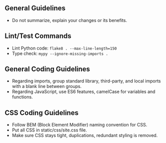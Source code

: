 ## General Guidelines
- Do not summarize, explain your changes or its benefits.

## Lint/Test Commands
- Lint Python code: `flake8 . --max-line-length=150`
- Type check: `mypy --ignore-missing-imports .`

## General Coding Guidelines
- Regarding imports, group standard library, third-party, and local imports with a blank line between groups.
- Regarding JavaScript, use ES6 features, camelCase for variables and functions.

## CSS Coding Guidelines
- Follow BEM (Block Element Modifier) naming convention for CSS.
- Put all CSS in static/css/site.css file.
- Make sure CSS stays tight, duplications, redundant styling is removed.

